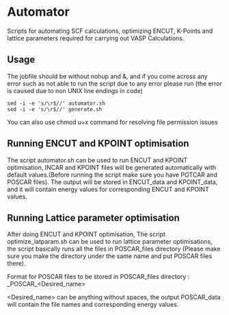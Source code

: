 # Automator
Scripts for automating SCF calculations, optimizing ENCUT, K-Points and lattice parameters required for carrying out VASP Calculations.

## Usage
The jobfile should be without nohup and &, and if you come across any error such as not able to run the script due to any error please run (the error is caused due to non UNIX line endings in code)
```
sed -i -e 's/\r$//' automator.sh
sed -i -e 's/\r$//' generate.sh
```
You can also use chmod u+x command for resolving file permission issues
## Running ENCUT and KPOINT optimisation
The script automator.sh can be used to run ENCUT and KPOINT optimisation, INCAR and KPOINT files will be generated automatically with default values.(Before running the script make sure you have POTCAR and POSCAR files).
The output will be stored in ENCUT_data and KPOINT_data, and it will contain energy values for corresponding ENCUT and KPOINT values.

## Running Lattice parameter optimisation
After doing ENCUT and KPOINT optimisation, The script optimize_latparam.sh can be used to run lattice parameter optimisations, the script basically runs all the files in POSCAR_files directory (Please make sure you make the directory under the same name and put POSCAR files there).

Format for POSCAR files to be stored in POSCAR_files directory : \_POSCAR_<Desired_name>

<Desired_name> can be anything without spaces, the output POSCAR_data will contain the file names and corresponding energy values.
